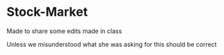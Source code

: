 # Stock-Market
Made to share some edits made in class

Unless we misunderstood what she was asking for this should be correct
